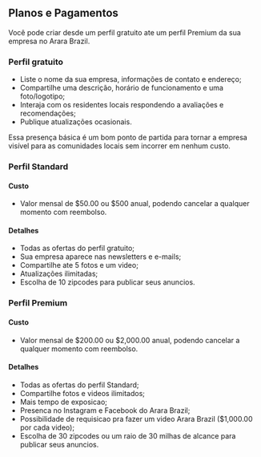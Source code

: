 ## Planos e Pagamentos

Você pode criar desde um perfil gratuito ate um perfil Premium da sua empresa no Arara Brazil.

### Perfil gratuito

- Liste o nome da sua empresa, informações de contato e endereço;
- Compartilhe uma descrição, horário de funcionamento e uma foto/logotipo;
- Interaja com os residentes locais respondendo a avaliações e recomendações;
- Publique atualizações ocasionais.

Essa presença básica é um bom ponto de partida para tornar a empresa visível para as comunidades locais
sem incorrer em nenhum custo.

### Perfil Standard

#### Custo

- Valor mensal de $50.00 ou $500 anual, podendo cancelar a qualquer momento com reembolso.

#### Detalhes

- Todas as ofertas do perfil gratuito;
- Sua empresa aparece nas newsletters e e-mails;
- Compartilhe ate 5 fotos e um video;
- Atualizações ilimitadas;
- Escolha de 10 zipcodes para publicar seus anuncios.

### Perfil Premium

#### Custo

- Valor mensal de $200.00 ou $2,000.00 anual, podendo cancelar a qualquer momento com reembolso.

#### Detalhes

- Todas as ofertas do perfil Standard;
- Compartilhe fotos e videos ilimitados;
- Mais tempo de exposicao;
- Presenca no Instagram e Facebook do Arara Brazil;
- Possibilidade de requisicao pra fazer um video Arara Brazil ($1,000.00 por cada video);
- Escolha de 30 zipcodes ou um raio de 30 milhas de alcance para publicar seus anuncios.